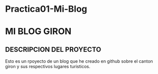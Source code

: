 # Practica01-Mi-Blog
MI BLOG GIRON
================

DESCRIPCION DEL PROYECTO
-------------------------
Esto es un rpoyecto de un blog que he creado en github sobre 
el canton giron y sus respectivos lugares turisticos.
